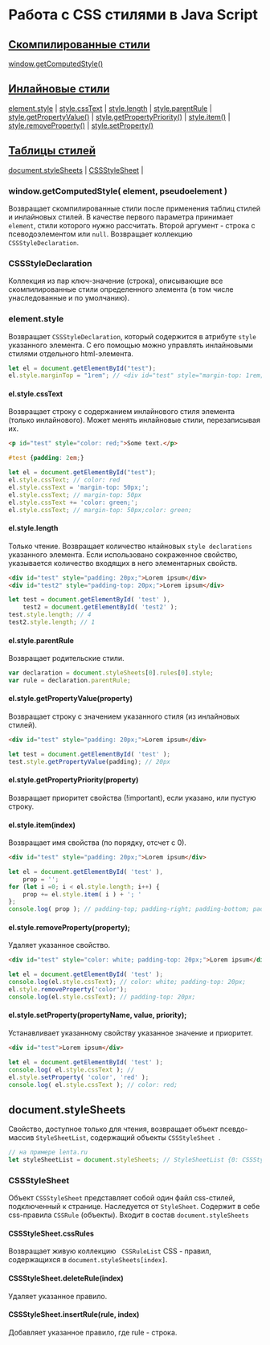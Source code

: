 # Работа с CSS стилями в Java Script

## [Скомпилированные стили](https://github.com/2gnc/WebRes/blob/master/JS-CSS.md#windowgetcomputedstyle-element-pseudoelement-)

[window.getComputedStyle()](https://github.com/2gnc/WebRes/blob/master/JS-CSS.md#windowgetcomputedstyle-element-pseudoelement-)

## [Инлайновые стили](https://github.com/2gnc/WebRes/blob/master/JS-CSS.md#elementstyle)

[element.style](https://github.com/2gnc/WebRes/blob/master/JS-CSS.md#elementstyle) | [style.cssText](https://github.com/2gnc/WebRes/blob/master/JS-CSS.md#elstylecsstext) | [style.length](https://github.com/2gnc/WebRes/blob/master/JS-CSS.md#elstylelength) | [style.parentRule](https://github.com/2gnc/WebRes/blob/master/JS-CSS.md#elstyleparentrule) | [style.getPropertyValue()](https://github.com/2gnc/WebRes/blob/master/JS-CSS.md#elstylegetpropertyvalueproperty) | [style.getPropertyPriority()](https://github.com/2gnc/WebRes/blob/master/JS-CSS.md#elstylegetpropertypriorityproperty) | [style.item()](https://github.com/2gnc/WebRes/blob/master/JS-CSS.md#elstyleitemindex) | [style.removeProperty()](https://github.com/2gnc/WebRes/blob/master/JS-CSS.md#elstyleremovepropertyproperty) | [style.setProperty()](https://github.com/2gnc/WebRes/blob/master/JS-CSS.md#elstylesetpropertypropertyname-value-priority)

## [Таблицы стилей](https://github.com/2gnc/WebRes/blob/master/JS-CSS.md#cssstylesheet)

[document.styleSheets](https://github.com/2gnc/WebRes/blob/master/JS-CSS.md#documentstylesheets) | [CSSStyleSheet](https://github.com/2gnc/WebRes/blob/master/JS-CSS.md#cssstylesheet) | []()

### window.getComputedStyle( element, pseudoelement )
Возвращает скомпилированные стили после применения таблиц стилей и инлайновых стилей. 
В качестве первого параметра принимает ```element```, стили которого нужно рассчитать. Второй аргумент  - строка с 
псеводоэлементом или ```null```.
Возвращает коллекцию ```CSSStyleDeclaration```.

### CSSStyleDeclaration
Коллекция из пар ключ-значение (строка), описывающие все скомпилированные стили определенного элемента (в том числе унаследованные и по умолчанию).

### element.style
Возвращает ```CSSStyleDeclaration```, который содержится в атрибуте ```style``` указанного элемента. С его помощью можно управлять инлайновыми стилями отдельного html-элемента.
```javascript
let el = document.getElementById("test");
el.style.marginTop = "1rem"; // <div id="test" style="margin-top: 1rem;"></div>
```
#### el.style.cssText
Возвращает строку с содержанием инлайнового стиля элемента (только инлайнового). Может менять инлайновые стили, перезаписывая их.
```html
<p id="test" style="color: red;">Some text.</p>
```
```css
#test {padding: 2em;}
```
```javascript
let el = document.getElementById("test");
el.style.cssText; // color: red
el.style.cssText = 'margin-top: 50px;';
el.style.cssText; // margin-top: 50px
el.style.cssText += 'color: green;';
el.style.cssText; // margin-top: 50px;color: green;
```

#### el.style.length
Только чтение. Возвращает количество нлайновых ```style declarations``` указанного элемента. Если использовано сокраженное свойство, указывается количество входящих в него элементарных свойств.
```html
<div id="test" style="padding: 20px;">Lorem ipsum</div>
<div id="test2" style="padding-top: 20px;">Lorem ipsum</div>
```
```javascript
let test = document.getElementById( 'test' ),
    test2 = document.getElementById( 'test2' );
test.style.length; // 4
test2.style.length; // 1
```

#### el.style.parentRule
Возвращает родительские стили.

```javascript
var declaration = document.styleSheets[0].rules[0].style;
var rule = declaration.parentRule;
```

#### el.style.getPropertyValue(property)
Возвращает строку с значением указанного стиля (из инлайновых стилей).
```html
<div id="test" style="padding: 20px;">Lorem ipsum</div>
```
```javascript
let test = document.getElementById( 'test' );
test.style.getPropertyValue(padding); // 20px
```

#### el.style.getPropertyPriority(property)
Возвращает приоритет свойства (!important), если указано, или пустую строку.

#### el.style.item(index)
Возвращает имя свойства (по порядку, отсчет с 0).
```html
<div id="test" style="padding: 20px;">Lorem ipsum</div>
```
```javascript
let el = document.getElementById( 'test' ),
    prop = '';
for (let i =0; i < el.style.length; i++) {
	prop += el.style.item( i ) + '; '
};
console.log( prop ); // padding-top; padding-right; padding-bottom; padding-left;
```

#### el.style.removeProperty(property);
Удаляет указанное свойство.
```html
<div id="test" style="color: white; padding-top: 20px;">Lorem ipsum</div>
```
```javascript
let el = document.getElementById( 'test' );
console.log(el.style.cssText); // color: white; padding-top: 20px;
el.style.removeProperty('color');
console.log(el.style.cssText); // padding-top: 20px;
```

#### el.style.setProperty(propertyName, value, priority);
Устанавливает указанному свойству указанное значение и приоритет.
```html
<div id="test">Lorem ipsum</div>
```
```javascript
let el = document.getElementById( 'test' );
console.log( el.style.cssText ); // 
el.style.setProperty( 'color', 'red' );
console.log( el.style.cssText ); // color: red;
```

## document.styleSheets
Свойство, доступное только для чтения, возвращает объект псевдо-массив ```StyleSheetList```, содержащий объекты ```CSSStyleSheet ```.
```javascript
// на примере lenta.ru
let styleSheetList = document.styleSheets; // StyleSheetList {0: CSSStyleSheet, 1: CSSStyleSheet, 2: CSSStyleSheet, 3: CSSStyleSheet, 4: CSSStyleSheet, 5: CSSStyleSheet, 6: CSSStyleSheet, 7: CSSStyleSheet, length: 8}
```

### CSSStyleSheet

Объект ```CSSStyleSheet``` представляет собой один файл css-стилей, подключенный к странице. Наследуется от ```StyleSheet```. Содержит в себе css-правила ```CSSRule``` (объекты). Входит в состав ```document.styleSheets```

#### CSSStyleSheet.cssRules
Возвращает живую коллекцию ``` CSSRuleList``` CSS - правил, содержащихся в ```document.styleSheets[index]```.

#### CSSStyleSheet.deleteRule(index)
Удаляет указанное правило.

#### CSSStyleSheet.insertRule(rule, index)
Добавляет указанное правило, где rule - строка.
